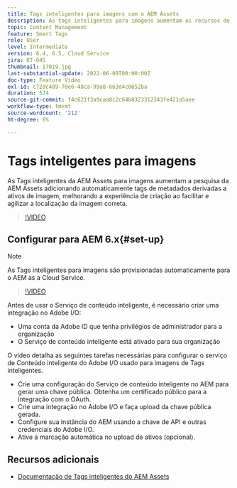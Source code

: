 ```yaml
---
title: Tags inteligentes para imagens com o AEM Assets
description: As tags inteligentes para imagens aumentam os recursos de pesquisa do AEM adicionando tags de metadados de forma automática e inteligente aos ativos de imagem com base no conteúdo da imagem.
topic: Content Management
feature: Smart Tags
role: User
level: Intermediate
version: 6.4, 6.5, Cloud Service
jira: KT-645
thumbnail: 17019.jpg
last-substantial-update: 2022-06-09T00:00:00Z
doc-type: Feature Video
exl-id: c72dc489-70e6-48ca-99a8-663d4c0652ba
duration: 574
source-git-commit: f4c621f3a9caa8c2c64b8323312343fe421a5aee
workflow-type: tm+mt
source-wordcount: '212'
ht-degree: 6%

---
```


# Tags inteligentes para imagens

As Tags inteligentes da AEM Assets para imagens aumentam a pesquisa da AEM Assets adicionando automaticamente tags de metadados derivadas a ativos de imagem, melhorando a experiência de criação ao facilitar e agilizar a localização da imagem correta.

>[!VIDEO](https://video.tv.adobe.com/v/17019?quality=12&learn=on)

## Configurar para AEM 6.x{#set-up}

>[!NOTE]
> As Tags inteligentes para imagens são provisionadas automaticamente para o AEM as a Cloud Service.

>[!VIDEO](https://video.tv.adobe.com/v/17023?quality=12&learn=on)

Antes de usar o Serviço de conteúdo inteligente, é necessário criar uma integração no Adobe I/O:

* Uma conta da Adobe ID que tenha privilégios de administrador para a organização
* O Serviço de conteúdo inteligente está ativado para sua organização

O vídeo detalha as seguintes tarefas necessárias para configurar o serviço de Conteúdo inteligente do Adobe I/O usado para imagens de Tags inteligentes.

* Crie uma configuração do Serviço de conteúdo inteligente no AEM para gerar uma chave pública. Obtenha um certificado público para a integração com o OAuth.
* Crie uma integração no Adobe I/O e faça upload da chave pública gerada.
* Configure sua instância do AEM usando a chave de API e outras credenciais do Adobe I/O.
* Ative a marcação automática no upload de ativos (opcional).

## Recursos adicionais

* [Documentação de Tags inteligentes do AEM Assets](https://experienceleague.adobe.com/docs/experience-manager-cloud-service/assets/manage/smart-tags.html)
